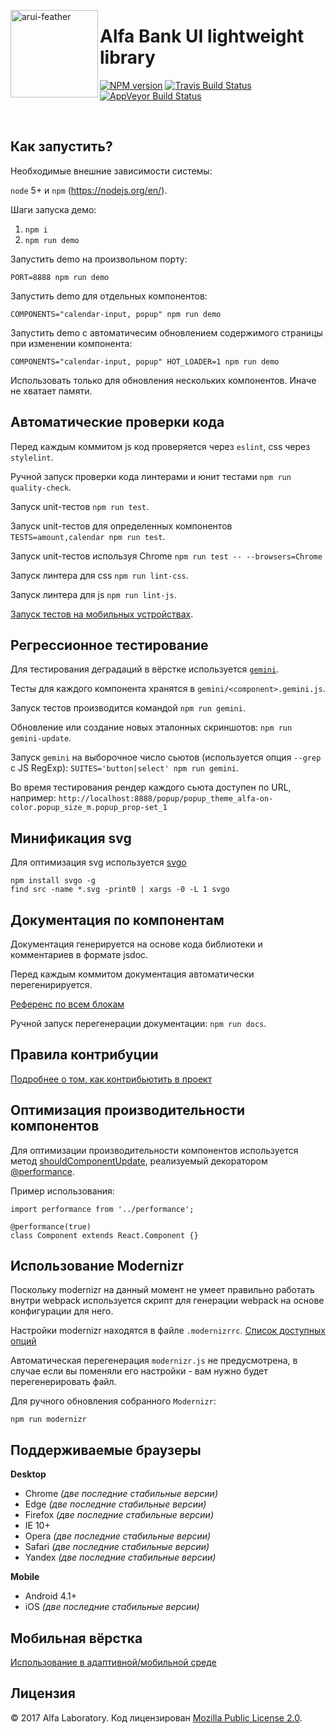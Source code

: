 <img align="left" width="140" height="140" title="arui-feather"
     src="https://rawgit.com/alfa-laboratory/arui-feather/master/logo.svg" />

Alfa Bank UI lightweight library
================================

[![NPM version][npm-img]][npm] [![Travis Build Status][travis-img]][travis] [![AppVeyor Build Status][appveyor-img]][appveyor]

[appveyor-img]: https://img.shields.io/appveyor/ci/teryaew/arui-feather/master.svg?label=win
[npm-img]:      https://img.shields.io/npm/v/arui-feather.svg
[travis-img]:   https://img.shields.io/travis/alfa-laboratory/arui-feather.svg?label=unix
[appveyor]:     https://ci.appveyor.com/project/teryaew/arui-feather
[npm]:          https://www.npmjs.org/package/arui-feather
[travis]:       https://travis-ci.org/alfa-laboratory/arui-feather?branch=master

<br />

Как запустить?
--------------

Необходимые внешние зависимости системы:

`node` 5+ и `npm` (https://nodejs.org/en/).

Шаги запуска демо:

1. `npm i`
2. `npm run demo`

Запустить demo на произвольном порту:

`PORT=8888 npm run demo`

Запустить demo для отдельных компонентов:

`COMPONENTS="calendar-input, popup" npm run demo`

Запустить demo с автоматичесим обновлением содержимого страницы при изменении компонента:

`COMPONENTS="calendar-input, popup" HOT_LOADER=1 npm run demo `

Использовать только для обновления нескольких компонентов. Иначе не хватает памяти.

Автоматические проверки кода
----------------------------

Перед каждым коммитом js код проверяется через `eslint`, css через `stylelint`.

Ручной запуск проверки кода линтерами и юнит тестами `npm run quality-check`.

Запуск unit-тестов `npm run test`.

Запуск unit-тестов для определенных компонентов `TESTS=amount,calendar npm run test`.

Запуск unit-тестов используя Chrome `npm run test -- --browsers=Chrome`

Запуск линтера для css `npm run lint-css`.

Запуск линтера для js `npm run lint-js`.

[Запуск тестов на мобильных устройствах](./README_MOBILE.md#mobile-testing).

Регрессионное тестирование
--------------------------

Для тестирования деградаций в вёрстке используется [`gemini`](https://github.com/gemini-testing/gemini).

Тесты для каждого компонента хранятся в `gemini/<component>.gemini.js`.

Запуск тестов производится командой `npm run gemini`.

Обновление или создание новых эталонных скриншотов: `npm run gemini-update`.

Запуск `gemini` на выборочное число сьютов (используется опция `--grep` c JS RegExp): `SUITES='button|select' npm run gemini`.

Во время тестирования рендер каждого сьюта доступен по URL, например: `http://localhost:8888/popup/popup_theme_alfa-on-color.popup_size_m.popup_prop-set_1`

Минификация svg
---------------

Для оптимизация svg используется [svgo](https://github.com/svg/svgo)
```
npm install svgo -g
find src -name *.svg -print0 | xargs -0 -L 1 svgo
```

Документация по компонентам
---------------------------

Документация генерируется на основе кода библиотеки и комментариев в формате jsdoc.

Перед каждым коммитом документация автоматически перегенирируется.

[Референс по всем блокам](./docs)

Ручной запуск перегенерации документации: `npm run docs`.

Правила контрибуции
-------------------

[Подробнее о том, как контрибьютить в проект](./CONTRIBUTION.md)

Оптимизация производительности компонентов
-------------------------------------------
Для оптимизации производительности компонентов используется метод
[shouldComponentUpdate](https://facebook.github.io/react/docs/advanced-performance.html#avoiding-reconciling-the-dom),
реализуемый декоратором [@performance](./src/performance.js).

Пример использования:
```
import performance from '../performance';

@performance(true)
class Component extends React.Component {}
```

Использование Modernizr
-----------------------
Поскольку modernizr на данный момент не умеет правильно работать внутри webpack
используется скрипт для генерации webpack на основе конфигурации для него.

Настройки modernizr находятся в файле `.modernizrrc`. [Список доступных опций](https://github.com/Modernizr/Modernizr/blob/master/lib/config-all.json)

Автоматическая перегенерация `modernizr.js` не предусмотрена, в случае если вы поменяли его настройки - вам нужно
будет перегенерировать файл.

Для ручного обновления собранного `Modernizr`:

```
npm run modernizr
```

Поддерживаемые браузеры
-----------------------

**Desktop**

  * Chrome *(две последние стабильные версии)*
  * Edge *(две последние стабильные версии)*
  * Firefox *(две последние стабильные версии)*
  * IE 10+
  * Opera *(две последние стабильные версии)*
  * Safari *(две последние стабильные версии)*
  * Yandex *(две последние стабильные версии)*

**Mobile**

  * Android 4.1+
  * iOS *(две последние стабильные версии)*

Мобильная вёрстка
-----------------
[Использование в адаптивной/мобильной среде](./README_MOBILE.md)

Лицензия
--------

© 2017 Alfa Laboratory. Код лицензирован [Mozilla Public License 2.0](LICENSE.txt).
